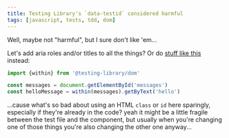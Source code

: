 ```yaml
---
title: Testing Library's `data-testid` considered harmful
tags: [javascript, tests, tdd, dom]
---
```


Well, maybe not "harmful", but I sure don't like 'em...

Let's add aria roles and/or titles to all the things? Or do [stuff like this](https://testing-library.com/docs/dom-testing-library/api-within/) instead:

```javascript
import {within} from '@testing-library/dom'

const messages = document.getElementById('messages')
const helloMessage = within(messages).getByText('hello')
```

...cause what's so bad about using an HTML `class` or `id` here sparingly, especially if they're already in the code? yeah it might be a little fragile between the test file and the component, but usually when you're changing one of those things you're also changing the other one anyway...
